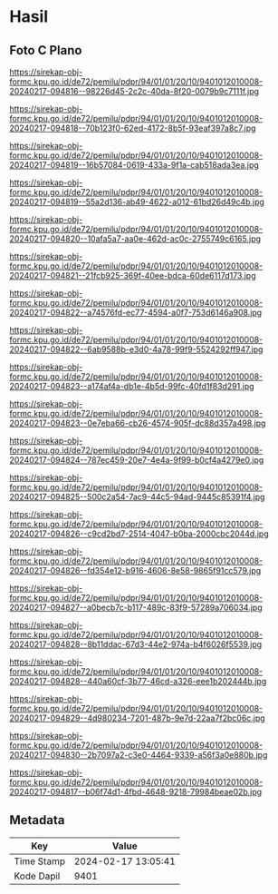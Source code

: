 # Hasil

## Foto C Plano

https://sirekap-obj-formc.kpu.go.id/de72/pemilu/pdpr/94/01/01/20/10/9401012010008-20240217-094816--98226d45-2c2c-40da-8f20-0079b9c7111f.jpg

https://sirekap-obj-formc.kpu.go.id/de72/pemilu/pdpr/94/01/01/20/10/9401012010008-20240217-094818--70b123f0-62ed-4172-8b5f-93eaf397a8c7.jpg

https://sirekap-obj-formc.kpu.go.id/de72/pemilu/pdpr/94/01/01/20/10/9401012010008-20240217-094819--16b57084-0619-433a-9f1a-cab518ada3ea.jpg

https://sirekap-obj-formc.kpu.go.id/de72/pemilu/pdpr/94/01/01/20/10/9401012010008-20240217-094819--55a2d136-ab49-4622-a012-61bd26d49c4b.jpg

https://sirekap-obj-formc.kpu.go.id/de72/pemilu/pdpr/94/01/01/20/10/9401012010008-20240217-094820--10afa5a7-aa0e-462d-ac0c-2755749c6165.jpg

https://sirekap-obj-formc.kpu.go.id/de72/pemilu/pdpr/94/01/01/20/10/9401012010008-20240217-094821--21fcb925-369f-40ee-bdca-60de6117d173.jpg

https://sirekap-obj-formc.kpu.go.id/de72/pemilu/pdpr/94/01/01/20/10/9401012010008-20240217-094822--a74576fd-ec77-4594-a0f7-753d6146a908.jpg

https://sirekap-obj-formc.kpu.go.id/de72/pemilu/pdpr/94/01/01/20/10/9401012010008-20240217-094822--6ab9588b-e3d0-4a78-99f9-5524292ff947.jpg

https://sirekap-obj-formc.kpu.go.id/de72/pemilu/pdpr/94/01/01/20/10/9401012010008-20240217-094823--a174af4a-db1e-4b5d-99fc-40fd1f83d291.jpg

https://sirekap-obj-formc.kpu.go.id/de72/pemilu/pdpr/94/01/01/20/10/9401012010008-20240217-094823--0e7eba66-cb26-4574-905f-dc88d357a498.jpg

https://sirekap-obj-formc.kpu.go.id/de72/pemilu/pdpr/94/01/01/20/10/9401012010008-20240217-094824--787ec459-20e7-4e4a-9f99-b0cf4a4279e0.jpg

https://sirekap-obj-formc.kpu.go.id/de72/pemilu/pdpr/94/01/01/20/10/9401012010008-20240217-094825--500c2a54-7ac9-44c5-94ad-9445c85391f4.jpg

https://sirekap-obj-formc.kpu.go.id/de72/pemilu/pdpr/94/01/01/20/10/9401012010008-20240217-094826--c9cd2bd7-2514-4047-b0ba-2000cbc2044d.jpg

https://sirekap-obj-formc.kpu.go.id/de72/pemilu/pdpr/94/01/01/20/10/9401012010008-20240217-094826--fd354e12-b916-4606-8e58-9865f91cc579.jpg

https://sirekap-obj-formc.kpu.go.id/de72/pemilu/pdpr/94/01/01/20/10/9401012010008-20240217-094827--a0becb7c-b117-489c-83f9-57289a706034.jpg

https://sirekap-obj-formc.kpu.go.id/de72/pemilu/pdpr/94/01/01/20/10/9401012010008-20240217-094828--8b11ddac-67d3-44e2-974a-b4f6026f5539.jpg

https://sirekap-obj-formc.kpu.go.id/de72/pemilu/pdpr/94/01/01/20/10/9401012010008-20240217-094828--440a60cf-3b77-46cd-a326-eee1b202444b.jpg

https://sirekap-obj-formc.kpu.go.id/de72/pemilu/pdpr/94/01/01/20/10/9401012010008-20240217-094829--4d980234-7201-487b-9e7d-22aa7f2bc06c.jpg

https://sirekap-obj-formc.kpu.go.id/de72/pemilu/pdpr/94/01/01/20/10/9401012010008-20240217-094830--2b7097a2-c3e0-4464-9339-a56f3a0e880b.jpg

https://sirekap-obj-formc.kpu.go.id/de72/pemilu/pdpr/94/01/01/20/10/9401012010008-20240217-094817--b06f74d1-4fbd-4648-9218-79984beae02b.jpg


## Metadata

| Key        | Value               |
| ---------- | ------------------- |
| Time Stamp | 2024-02-17 13:05:41 |
| Kode Dapil | 9401                |



